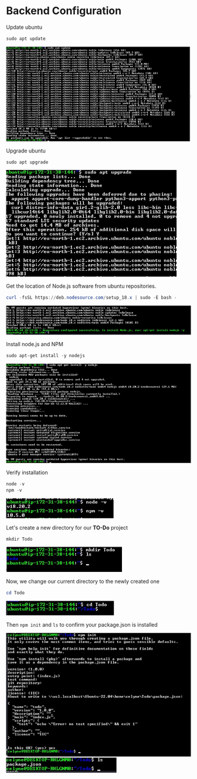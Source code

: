 # Backend Configuration

Update ubuntu

```powershell
sudo apt update
```

![image](image/ubuntu-update.jpg)

Upgrade ubuntu

```powershell
sudo apt upgrade
```

![image](image/ubuntu-upgrade.jpg)

Get the location of Node.js software from ubuntu repositories.

```powershell
curl -fsSL https://deb.nodesource.com/setup_18.x | sudo -E bash -
```

![image](image/node.jpg)

Install node.js and NPM

```powershell
sudo apt-get install -y nodejs
```

![image](image/nodejs.jpg)

Verify installation

```powershell
node -v
npm -v
```

![image](image/npm.jpg)

Let's create a new directory for our **TO-Do** project

```powershell
mkdir Todo
```

![image](image/Todo.jpg)

Now, we change our current directory to the newly created one

```powershell
cd Todo
```

![image](image/ctodo.jpg)

Then `npm init` and `ls` to confirm your package.json is installed

![image](image/todo-init.jpg)
![image](image/json.jpg)
